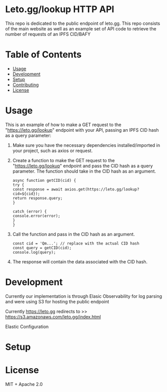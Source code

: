 # Leto.gg/lookup HTTP API
This repo is dedicated to the public endpoint of leto.gg. This repo consists of the main website as well as an example set of API code to retrieve the number of requests of an IPFS CID/BAFY

# Table of Contents
- [Usage](#usage)
- [Development](#development)
- [Setup](#setup)
- [Contributing](#contributing)
- [License](#license)

# Usage

 This is an example of how to make a GET request to the "https://leto.gg/lookup" endpoint with your API, passing an IPFS CID hash as a query parameter:
1. Make sure you have the necessary dependencies installed/imported in your project, such as axios or request.
2. Create a function to make the GET request to the "https://leto.gg/lookup" endpoint and pass the CID hash as a query parameter. The function should take in the CID hash as an argument.

       async function getCID(cid) {
       try {
       const response = await axios.get(https://leto.gg/lookup?cid=${cid});
       return response.query;
       }
  
       catch (error) {
       console.error(error);
       }
       }

3. Call the function and pass in the CID hash as an argument.

       const cid = 'Qm...'; // replace with the actual CID hash
       const query = getCID(cid);
       console.log(query);

4. The response will contain the data associated with the CID hash.


# Development

Currently our implementation is through Elasic Observability for log parsing and were using S3 for hosting the public endpoint 

Currently https://leto.gg redirects to >> https://s3.amazonaws.com/leto.gg/index.html

Elastic Configuration

# Setup

# License
MIT + Apache 2.0
